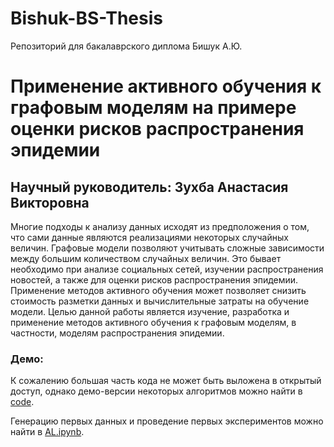 # Bishuk-BS-Thesis
Репозиторий для бакалаврского диплома Бишук А.Ю.

# Применение активного обучения к графовым моделям на примере оценки рисков распространения эпидемии  

## Научный руководитель: Зухба Анастасия Викторовна  

Многие подходы к анализу данных исходят из предположения о том, что сами данные являются реализациями некоторых случайных величин. Графовые модели позволяют учитывать сложные зависимости между большим количеством случайных величин. Это бывает необходимо при анализе социальных сетей, изучении распространения новостей, а также для оценки рисков распространения эпидемии. Применение методов активного обучения может позволяет снизить стоимость разметки данных и вычислительные затраты на обучение модели.
Целью данной работы является изучение, разработка и применение методов активного обучения к графовым моделям, в частности, моделям распространения эпидемии. 

### Демо:

К сожалению большая часть кода не может быть выложена в открытый доступ, однако демо-версии некоторых алгоритмов можно найти в [code](https://github.com/Intelligent-Systems-Phystech/Bishuk-BS-Thesis/blob/main/code/).

Генерацию первых данных и проведение первых экспериментов можно найти в [AL.ipynb](https://github.com/Intelligent-Systems-Phystech/Bishuk-BS-Thesis/blob/main/code/AL.ipynb).


